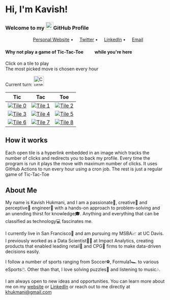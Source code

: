 # Hi, I'm Kavish!
### Welcome to my <img src="https://img.icons8.com/color/96/000000/github--v1.png" height="24"/>GitHub Profile

<p align="center">
  <a href="https://kavishhukmani.me/"><img src="https://img.icons8.com/color/96/000000/internet.png" height="16"/>Personal Website</a> •
  <a href="https://twitter.com/2Gremlin181"><img src="https://img.icons8.com/color/96/000000/twitter-circled.png" height="16"/>Twitter</a> •
  <a href="https://www.linkedin.com/in/kavish-hukmani/"><img src="https://img.icons8.com/color/96/000000/linkedin-circled.png" height="16"/>LinkedIn</a> •
  <a href="mailto:khukmani@gmail.com"><img src="https://img.icons8.com/color/96/000000/email.png" height="16"/>Email</a>
</p>

#### Why not play a game of Tic-Tac-Toe<img src="https://img.icons8.com/material-outlined/96/000000/delete-sign.png" height="16"/><img src="https://img.icons8.com/material-outlined/96/000000/unchecked-circle.png" height="16"/> while you're here
Click on a tile to play  
The most picked move is chosen every hour

Current turn: <img src= "https://github.com/DoubleGremlin181/DoubleGremlin181/blob/master/assets/True.png" alt="Current Turn" width="32"/>

| Tic | Tac | Toe |
|--|--|--|
| [![Tile 0](https://github.com/DoubleGremlin181/DoubleGremlin181/blob/master/assets/False.png)](https://github.com/DoubleGremlin181) | [![Tile 1](https://github.com/DoubleGremlin181/DoubleGremlin181/blob/master/assets/True.png)](https://github.com/DoubleGremlin181) | [![Tile 2](https://github.com/DoubleGremlin181/DoubleGremlin181/blob/master/assets/True.png)](https://github.com/DoubleGremlin181) |
| [![Tile 3](https://github.com/DoubleGremlin181/DoubleGremlin181/blob/master/assets/None.png)](https://cntr.click/y4BYk8p) | [![Tile 4](https://github.com/DoubleGremlin181/DoubleGremlin181/blob/master/assets/None.png)](https://cntr.click/VCtRg6b) | [![Tile 5](https://github.com/DoubleGremlin181/DoubleGremlin181/blob/master/assets/None.png)](https://cntr.click/b0a0hMb) |
| [![Tile 6](https://github.com/DoubleGremlin181/DoubleGremlin181/blob/master/assets/None.png)](https://cntr.click/sGaY2s4) | [![Tile 7](https://github.com/DoubleGremlin181/DoubleGremlin181/blob/master/assets/None.png)](https://cntr.click/5B5pmVK) | [![Tile 8](https://github.com/DoubleGremlin181/DoubleGremlin181/blob/master/assets/False.png)](https://github.com/DoubleGremlin181) |

## How it works

Each open tile is a hyperlink embedded in an image which tracks the number of clicks and redirects you to back my profile.
Every time the program is run it plays the move with maximum number of clicks.
It uses GitHub Actions to run every hour using a cron job.
The rest is just a regular game of Tic-Tac-Toe
    
## About Me


My name is Kavish Hukmani, and I am a passionate🥇, creative🎨 and perceptive🔭 engineer🔧 with a hands-on approach to problem-solving and an unending thirst for knowledge🎓. Anything and everything that can be classified as technology💻 fascinates me.

I currently live in San Francisco🌉 and am pursuing my MSBA📈 at UC Davis. I previously worked as a Data Scientist🧑‍🔬 at Impact Analytics, creating products that enabled leading retail💃 and CPG🍫 firms to make data-driven decisions easily.

I follow a number of sports ranging from Soccer⚽, Formula1🏎️ to various eSports🖱️. Other than that, I love solving puzzles🧩 and listening to music🎶.

I am always open to new ideas and opportunities. You can learn more about me on my [website](https://kavishhukmani.me/) or [LinkedIn](https://www.linkedin.com/in/kavish-hukmani/) or reach out to me directly at [khukmani@gmail.com](mailto:khukmani@gmail.com)

